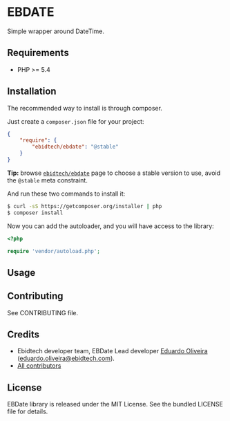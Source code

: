 # EBDATE #

Simple wrapper around DateTime.

## Requirements ##

* PHP >= 5.4

## Installation ##

The recommended way to install is through composer.

Just create a `composer.json` file for your project:

``` json
{
    "require": {
        "ebidtech/ebdate": "@stable"
    }
}
```

**Tip:** browse [`ebidtech/ebdate`](https://packagist.org/packages/ebidtech/ebdate) page to choose a stable version to use, avoid the `@stable` meta constraint.

And run these two commands to install it:

```bash
$ curl -sS https://getcomposer.org/installer | php
$ composer install
```

Now you can add the autoloader, and you will have access to the library:

```php
<?php

require 'vendor/autoload.php';
```

## Usage ##



## Contributing ##

See CONTRIBUTING file.

## Credits ##

* Ebidtech developer team, EBDate Lead developer [Eduardo Oliveira](https://github.com/entering) (eduardo.oliveira@ebidtech.com).
* [All contributors](https://github.com/ebidtech/ebdate/contributors)

## License ##

EBDate library is released under the MIT License. See the bundled LICENSE file for details.

